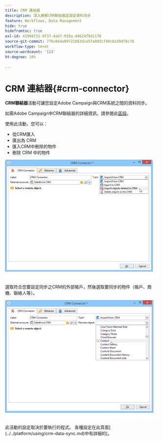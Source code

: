 ```yaml
---
title: CRM 連結器
description: 深入瞭解CRM聯結器並設定資料同步
feature: Workflows, Data Management
hide: true
hidefromtoc: true
exl-id: 41966f31-9f37-4ab7-919a-d4624f9d1178
source-git-commit: 776c664a99721063dce5fa003cf40c81d94f8c78
workflow-type: tm+mt
source-wordcount: '113'
ht-degree: 10%

---
```


# CRM 連結器{#crm-connector}



**CRM聯結器**&#x200B;活動可讓您設定Adobe Campaign與CRM系統之間的資料同步。

如需Adobe Campaign中CRM聯結器的詳細資訊，請參閱此[區段](../../platform/using/crm-connectors.md)。

使用此活動，您可以：

* 從CRM匯入
* 匯出為 CRM
* 匯入CRM中刪除的物件
* 刪除 CRM 中的物件

![](assets/crm_task_select_op.png)

選取符合您要設定同步之CRM的外部帳戶，然後選取要同步的物件（帳戶、商機、聯絡人等）。

![](assets/crm_task_select_obj.png)

此活動的設定取決於要執行的程式。 各種設定在此頁面](../../platform/using/crm-data-sync.md)中有詳細的[。

